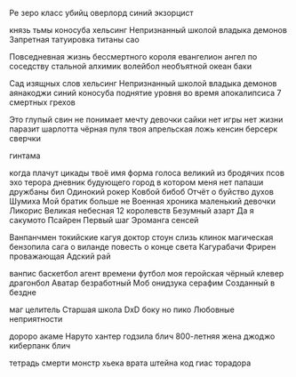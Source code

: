 Ре зеро класс убийц оверлорд синий экзорцист

князь тьмы коносуба хельсинг Непризнанный школой владыка демонов Запретная татуировка титаны сао

Повседневная жизнь бессмертного короля евангелион ангел по соседству стальной алхимик волейбол необъятной океан баки

Сад изящных слов хельсинг Непризнанный школой владыка демонов аянакоджи синий коносуба поднятие уровня во время апокалипсиса 7 смертных грехов

Это глупый свин не понимает мечту девочки сайки нет игры нет жизни паразит шарлотта чёрная пуля твоя апрельская ложь кенсин берсерк сверчки

гинтама

когда плачут цикады твоё имя форма голоса великий из бродячих псов эхо терора дневник будующего город в котором меня нет папаши дружбаны бил Одинокий рокер Ковбой бибоб Отчёт о буйство духов Шумиха Мой братик больше не Военная хроника маленький девочки Ликорис Великая небесная 12 королевств Безумный азарт Да я сакумото Псайрен Первый шаг Эроманга сенсей



Ванпанчмен токийские кагуя доктор стоун слизь клинок магическая бензопила сага о виланде повесть о конце света Кагурабачи Фрирен проважающая Адский рай

ванпис баскетбол агент времени футбол моя геройская чёрный клевер драгонбол Аватар безработный Моб онидзука серафим Созданный в бездне

маг целитель Старшая школа DxD боку но пико Любовные неприятности

дороро акаме Наруто хантер годзила блич 800-летняя жена джоджо киберпанк блич

тетрадь смерти монстр хьека врата штейна код гиас торадора
